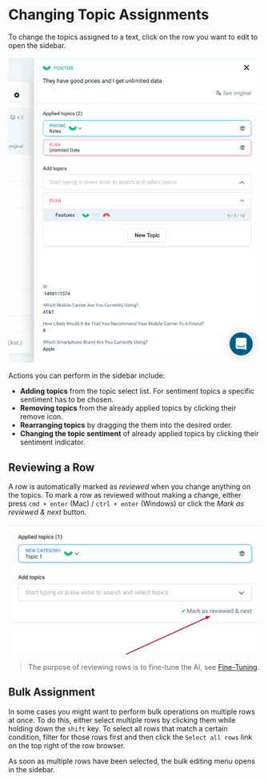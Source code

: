 # Changing Topic Assignments

To change the topics assigned to a text, click on the row you want to edit to open the sidebar.

![Assigning Topics](images/assign-topics-sidebar.png)

Actions you can perform in the sidebar include:
* **Adding topics** from the topic select list. For sentiment topics a specific sentiment has to be chosen.
* **Removing topics** from the already applied topics by clicking their remove icon.
* **Rearranging topics** by dragging the them into the desired order.
* **Changing the topic sentiment** of already applied topics by clicking their sentiment indicator.


## Reviewing a Row

A row is automatically marked as *reviewed* when you change anything on the topics. To mark a row as reviewed without making a change, either press `cmd + enter` (Mac) / `ctrl + enter` (Windows) or click the *Mark as reviewed & next* button.

![Marking as reviewed](images/mark-as-reviewed.png)

<!-- theme: info -->

> The purpose of reviewing rows is to fine-tune the AI, see [Fine-Tuning](docs/03-02-AI-assignments.md#fine-tuning).

## Bulk Assignment

In some cases you might want to perform bulk operations on multiple rows at once. To do this, either select multiple rows by clicking them while holding down the `shift` key. To select all rows that match a certain condition, filter for those rows first and then click the `Select all rows` link on the top right of the row browser.

As soon as multiple rows have been selected, the bulk editing menu opens in the sidebar.